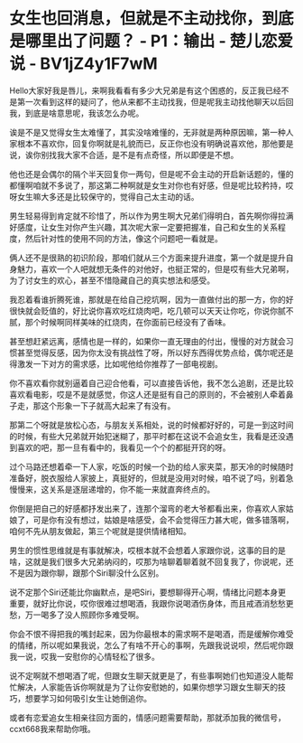 # 女生也回消息，但就是不主动找你，到底是哪里出了问题？ - P1：输出 - 楚儿恋爱说 - BV1jZ4y1F7wM

Hello大家好我是唇儿，来啊我看看有多少大兄弟是有这个困惑的，反正我已经不是第一次看到这样的疑问了，他从来都不主动找我，但是呢我主动找他聊天以后回我，到底是啥意思呢，我该怎么办呢。

诶是不是又觉得女生太难懂了，其实没啥难懂的，无非就是两种原因嘛，第一种人家根本不喜欢你，回复你啊就是礼貌而已，反正你也没有明确说喜欢他，那他要是说，诶你别找我大家不合适，是不是有点奇怪，所以即便是不想。

他也还是会偶尔的隔个半天回复你一两句，但是呢不会主动的开启新话题的，懂的都懂啊咱就不多说了，那这第二种啊就是女生对你也有好感，但是呢比较矜持，哎呀女生嘛大多还是比较保守的，觉得自己太主动的话。

男生轻易得到肯定就不珍惜了，所以作为男生啊大兄弟们得明白，首先啊你得拉满好感度，让女生对你产生兴趣，其次呢大家一定要把握准，自己和女生的关系程度，然后针对性的使用不同的方法，像这个问题吧一看就是。

俩人还不是很熟的初识阶段，那咱们就从三个方面来提升进度，第一个就是提升自身魅力，喜欢一个人吧就想无条件的对他好，也挺正常的，但是哎有些大兄弟啊，为了讨女生的欢心，甚至不惜隐藏自己的真实想法和感受。

我忍着看谁折腾死谁，那就是在给自己挖坑啊，因为一直做付出的那一方，你的好很快就会贬值的，好比说你喜欢吃红烧肉吧，吃几顿可以天天让你吃，你说你腻不腻，那个时候啊同样美味的红烧肉，在你面前已经没有了香味。

甚至想赶紧远离，感情也是一样的，如果你一直无理由的付出，慢慢的对方就会习惯甚至觉得反感，因为你太没有挑战性了呀，所以好东西得优势点给，偶尔呢还是得激发一下对方的需求感，比如呢他给你推荐了一部电视剧。

你不喜欢看你就别逼着自己迎合他看，可以直接告诉他，我不怎么追剧，还是比较喜欢看电影，哎是不是就感觉，你这人还是挺有自己的原则的，不会被别人牵着鼻子走，那这个形象一下子就高大起来了有没有。

那第二个呀就是放松心态，与朋友关系相处，说的时候都好好的，可是一到这时间的时候，有些大兄弟就开始犯迷糊了，那平时都在这说不会追女生，我看是还没遇到喜欢的吧，那一旦有看中的，我看见一个个的都挺开窍的呀。

过个马路还想着牵一下人家，吃饭的时候一个劲的给人家夹菜，那天冷的时候随时准备好，脱衣服给人家披上，真挺好的，但就是没用对时候，咱不说了吗，别着急慢慢来，这关系是逐层递增的，你不能一来就直奔终点的。

你倒是把自己的好感都抒发出来了，连那个溜弯的老大爷都看出来，你喜欢人家姑娘了，可是你有没有想过，姑娘是啥感受，会不会觉得压力甚大呢，做多错落啊，咱何不先从朋友做起，第三个呢就是提供情绪相知。

男生的惯性思维就是有事就解决，哎根本就不会想着人家跟你说，这事的目的是啥，这就是我们很多大兄弟纳闷的，哎那为啥聊着聊着就不回复我了，你说呢，还不是因为跟你聊，跟那个Siri聊没什么区别。

说不定那个Siri还能比你幽默点，是吧Siri，要想聊得开心啊，情绪比问题本身更重要，就好比你说，哎你很难过想喝酒，我跟你说喝酒伤身体，而且戒酒消愁愁更愁，万一喝多了没人照顾你多难受啊。

你会不恨不得把我的嘴封起来，因为你最根本的需求啊不是喝酒，而是缓解你难受的情绪，所以呢如果我说，怎么了有啥不开心的事啊，先跟我说说呗，然后呢你跟我一说，哎我一安慰你的心情轻松了很多。

说不定啊就不想喝酒了呢，但跟女生聊天就更是了，有些事啊她们也知道没人能帮忙解决，人家能告诉你啊就是为了让你安慰她的，如果你想学习跟女生聊天的技巧，想要学习如何吸引女生让她倒追你。

或者有恋爱追女生相亲往回方面的，情感问题需要帮助，那就添加我的微信号，ccxt668我来帮助你哦。